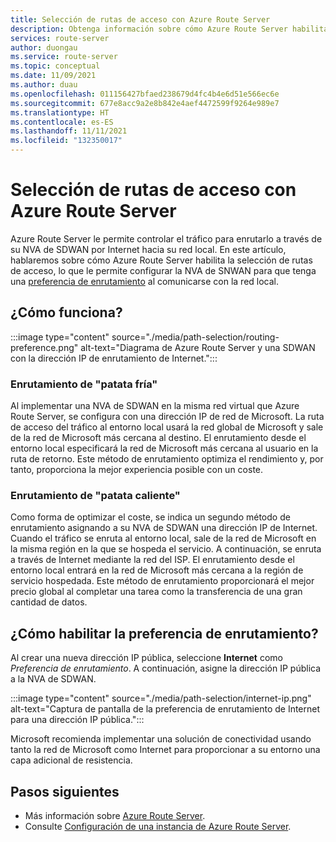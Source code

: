 ```yaml
---
title: Selección de rutas de acceso con Azure Route Server
description: Obtenga información sobre cómo Azure Route Server habilita la selección de rutas de acceso para la aplicación virtual de red.
services: route-server
author: duongau
ms.service: route-server
ms.topic: conceptual
ms.date: 11/09/2021
ms.author: duau
ms.openlocfilehash: 011156427bfaed238679d4fc4b4e6d51e566ec6e
ms.sourcegitcommit: 677e8acc9a2e8b842e4aef4472599f9264e989e7
ms.translationtype: HT
ms.contentlocale: es-ES
ms.lasthandoff: 11/11/2021
ms.locfileid: "132350017"
---
```

# <a name="path-selection-with-azure-route-server"></a>Selección de rutas de acceso con Azure Route Server

Azure Route Server le permite controlar el tráfico para enrutarlo a través de su NVA de SDWAN por Internet hacia su red local. En este artículo, hablaremos sobre cómo Azure Route Server habilita la selección de rutas de acceso, lo que le permite configurar la NVA de SNWAN para que tenga una [preferencia de enrutamiento](../virtual-network/ip-services/routing-preference-overview.md) al comunicarse con la red local.

## <a name="how-does-it-work"></a>¿Cómo funciona?

:::image type="content" source="./media/path-selection/routing-preference.png" alt-text="Diagrama de Azure Route Server y una SDWAN con la dirección IP de enrutamiento de Internet.":::

### <a name="cold-potato-routing"></a>Enrutamiento de "patata fría"

Al implementar una NVA de SDWAN en la misma red virtual que Azure Route Server, se configura con una dirección IP de red de Microsoft. La ruta de acceso del tráfico al entorno local usará la red global de Microsoft y sale de la red de Microsoft más cercana al destino. El enrutamiento desde el entorno local especificará la red de Microsoft más cercana al usuario en la ruta de retorno. Este método de enrutamiento optimiza el rendimiento y, por tanto, proporciona la mejor experiencia posible con un coste. 

### <a name="hot-potato-routing"></a>Enrutamiento de "patata caliente"

Como forma de optimizar el coste, se indica un segundo método de enrutamiento asignando a su NVA de SDWAN una dirección IP de Internet. Cuando el tráfico se enruta al entorno local, sale de la red de Microsoft en la misma región en la que se hospeda el servicio. A continuación, se enruta a través de Internet mediante la red del ISP. El enrutamiento desde el entorno local entrará en la red de Microsoft más cercana a la región de servicio hospedada. Este método de enrutamiento proporcionará el mejor precio global al completar una tarea como la transferencia de una gran cantidad de datos.

## <a name="how-to-enable-routing-preference"></a>¿Cómo habilitar la preferencia de enrutamiento?

Al crear una nueva dirección IP pública, seleccione **Internet** como *Preferencia de enrutamiento*. A continuación, asigne la dirección IP pública a la NVA de SDWAN.

:::image type="content" source="./media/path-selection/internet-ip.png" alt-text="Captura de pantalla de la preferencia de enrutamiento de Internet para una dirección IP pública.":::

Microsoft recomienda implementar una solución de conectividad usando tanto la red de Microsoft como Internet para proporcionar a su entorno una capa adicional de resistencia.

## <a name="next-steps"></a>Pasos siguientes

- Más información sobre [Azure Route Server](route-server-faq.md).
- Consulte [Configuración de una instancia de Azure Route Server](quickstart-configure-route-server-powershell.md).

